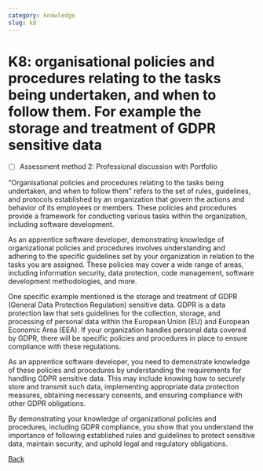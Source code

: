 ```yaml
---
category: knowledge
slug: k8
---
```


# K8: organisational policies and procedures relating to the tasks being undertaken, and when to follow them. For example the storage and treatment of GDPR sensitive data

- [ ] Assessment method 2: Professional discussion with Portfolio

"Organisational policies and procedures relating to the tasks being undertaken, and when to follow them" refers to the set of rules, guidelines, and protocols established by an organization that govern the actions and behavior of its employees or members. These policies and procedures provide a framework for conducting various tasks within the organization, including software development.

As an apprentice software developer, demonstrating knowledge of organizational policies and procedures involves understanding and adhering to the specific guidelines set by your organization in relation to the tasks you are assigned. These policies may cover a wide range of areas, including information security, data protection, code management, software development methodologies, and more.

One specific example mentioned is the storage and treatment of GDPR (General Data Protection Regulation) sensitive data. GDPR is a data protection law that sets guidelines for the collection, storage, and processing of personal data within the European Union (EU) and European Economic Area (EEA). If your organization handles personal data covered by GDPR, there will be specific policies and procedures in place to ensure compliance with these regulations.

As an apprentice software developer, you need to demonstrate knowledge of these policies and procedures by understanding the requirements for handling GDPR sensitive data. This may include knowing how to securely store and transmit such data, implementing appropriate data protection measures, obtaining necessary consents, and ensuring compliance with other GDPR obligations.

By demonstrating your knowledge of organizational policies and procedures, including GDPR compliance, you show that you understand the importance of following established rules and guidelines to protect sensitive data, maintain security, and uphold legal and regulatory obligations.

[Back](../README.md)
